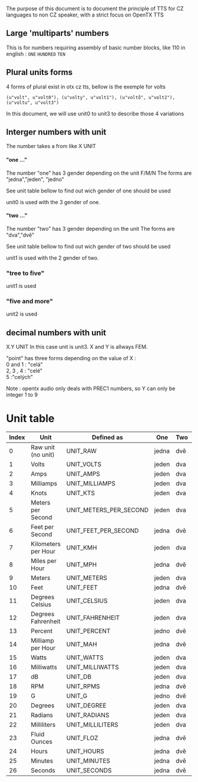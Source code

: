 The purpose of this document is to document the principle of TTS for CZ languages to non CZ speaker, with a strict focus on OpenTX TTS

## Large 'multiparts' numbers
This is for numbers requiring assembly of basic number blocks, like 110 in english : `ONE` `HUNDRED` `TEN`

## Plural units forms

4 forms of plural exist in otx cz tts, bellow is the exemple for volts

`(u"volt", u"volt0"), (u"volty", u"volt1"), (u"voltů", u"volt2"),(u"voltu", u"volt3")`

In this document, we will use unit0 to unit3 to describe those 4 variations

## Interger numbers with unit

The number takes a from like X UNIT

#### "one ..."
The number "one" has 3 gender depending on the unit F/M/N
The forms are "jedna","jeden", "jedno"

See unit table bellow to find out wich gender of one should be used

unit0 is used with the 3 gender of one.

#### "two ..."
The number "two" has 3 gender depending on the unit
The forms are  "dva","dvě"

See unit table bellow to find out wich gender of two should be used

unit1 is used with the 2 gender of two.

### "tree to five"

unit1 is used

### "five and more"

unit2 is used


## decimal numbers with unit
X.Y UNIT
In this case unit is unit3. X and Y is allways FEM.

"point" has three forms depending on the value of X :  
0 and 1 : "celá"  
2, 3 , 4 : "celé"  
5 :"celých"  

Note : opentx audio only deals with PREC1 numbers, so Y can only be integer 1 to 9

# Unit table

| Index  | Unit            | Defined as             | One     | Two   | Gender
| --- | ---                |---                     |---      |---    |---
| 0   | Raw unit (no unit) | UNIT_RAW               | jedna   | dvě   | Female
| 1   | Volts              | UNIT_VOLTS             | jeden   | dva   | Male
| 2   | Amps               | UNIT_AMPS              | jeden   | dva   | Male
| 3   | Milliamps          | UNIT_MILLIAMPS         | jeden   | dva   | Male
| 4   | Knots              | UNIT_KTS               | jeden   | dva   | Male
| 5   | Meters per Second  | UNIT_METERS_PER_SECOND | jeden   | dva   | Male
| 6   | Feet per Second    | UNIT_FEET_PER_SECOND   | jedna   | dvě   | Female
| 7   | Kilometers per Hour| UNIT_KMH               | jeden   | dva   | Male
| 8   | Miles per Hour     | UNIT_MPH               | jedna   | dvě   | Female
| 9   | Meters             | UNIT_METERS            | jeden   | dva   | Male
| 10  | Feet               | UNIT_FEET              | jedna   | dvě   | Female
| 11  | Degrees Celsius    | UNIT_CELSIUS           | jeden   | dva   | Male
| 12  | Degrees Fahrenheit | UNIT_FAHRENHEIT        | jeden   | dva   | Male
| 13  | Percent            | UNIT_PERCENT           | jedno   | dvě   | Neutral
| 14  | Milliamp per Hour  | UNIT_MAH               | jedna   | dvě   | Female
| 15  | Watts              | UNIT_WATTS             | jeden   | dva   | Male
| 16  | Milliwatts         | UNIT_MILLIWATTS        | jeden   | dva   | Male
| 17  | dB                 | UNIT_DB                | jeden   | dva   | Male
| 18  | RPM                | UNIT_RPMS              | jedna   | dvě   | Female
| 19  | G                  | UNIT_G                 | jedno   | dvě   | Neutral
| 20  | Degrees            | UNIT_DEGREE            | jeden   | dva   | Male
| 21  | Radians            | UNIT_RADIANS           | jeden   | dva   | Male
| 22  | Milliliters        | UNIT_MILLILITERS       | jeden   | dva   | Male
| 23  | Fluid Ounces       | UNIT_FLOZ              | jedna   | dvě   | Female
| 24  | Hours              | UNIT_HOURS             | jedna   | dvě   | Female
| 25  | Minutes            | UNIT_MINUTES           | jedna   | dvě   | Female
| 26  | Seconds            | UNIT_SECONDS           | jedna   | dvě   | Female
